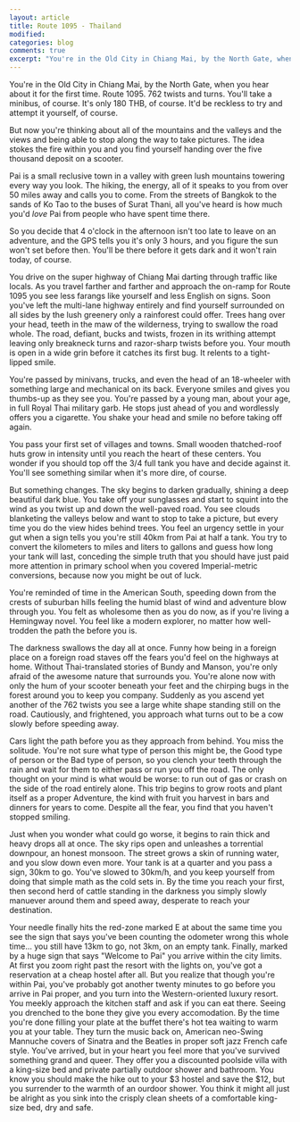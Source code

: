 ```yaml
---
layout: article
title: Route 1095 - Thailand
modified:
categories: blog
comments: true
excerpt: "You're in the Old City in Chiang Mai, by the North Gate, when you hear about it for the first time. Route 1095. 762 twists and turns. You'll take a minibus, of course. It's only 180 THB, of course. It'd be reckless to try and attempt it yourself, of course." 
---
```


You're in the Old City in Chiang Mai, by the North Gate, when you hear about it for the first time. Route 1095. 762 twists and turns. You'll take a minibus, of course. It's only 180 THB, of course. It'd be reckless to try and attempt it yourself, of course.

But now you're thinking about all of the mountains and the valleys and the views and being able to stop along the way to take pictures. The idea stokes the fire within you and you find yourself handing over the five thousand deposit on a scooter.

Pai is a small reclusive town in a valley with green lush mountains towering every way you look. The hiking, the energy, all of it speaks to you from over 50 miles away and calls you to come. From the streets of Bangkok to the sands of Ko Tao to the buses of Surat Thani, all you've heard is how much you'd *love* Pai from people who have spent time there.

So you decide that 4 o'clock in the afternoon isn't too late to leave on an adventure, and the GPS tells you it's only 3 hours, and you figure the sun won't set before then. You'll be there before it gets dark and it won't rain today, of course.
 
You drive on the super highway of Chiang Mai darting through traffic like locals. As you travel farther and farther and approach the on-ramp for Route 1095 you see less farangs like yourself and less English on signs. Soon you've left the multi-lane highway entirely and find yourself surrounded on all sides by the lush greenery only a rainforest could offer. Trees hang over your head, teeth in the maw of the wilderness, trying to swallow the road whole. The road, defiant, bucks and twists, frozen in its writhing attempt leaving only breakneck turns and razor-sharp twists before you. Your mouth is open in a wide grin before it catches its first bug. It relents to a tight-lipped smile.

You're passed by minivans, trucks, and even the head of an 18-wheeler with something large and mechanical on its back. Everyone smiles and gives you thumbs-up as they see you. You're passed by a young man, about your age, in full Royal Thai military garb. He stops just ahead of you and wordlessly offers you a cigarette. You shake your head and smile no before taking off again. 

You pass your first set of villages and towns. Small wooden thatched-roof huts grow in intensity until you reach the heart of these centers. You wonder if you should top off the 3/4 full tank you have and decide against it. You'll see something similar when it's more dire, of course.

But something changes. The sky begins to darken gradually, shining a deep beautiful dark blue. You take off your sunglasses and start to squint into the wind as you twist up and down the well-paved road. You see clouds blanketing the valleys below and want to stop to take a picture, but every time you do the view hides behind trees. You feel an urgency settle in your gut when a sign tells you you're still 40km from Pai at half a tank. You try to convert the kilometers to miles and liters to gallons and guess how long your tank will last, conceding the simple truth that you should have just paid more attention in primary school when you covered Imperial-metric conversions, because now you might be out of luck.

You're reminded of time in the American South, speeding down from the crests of suburban hills feeling the humid blast of wind and adventure blow through you. You felt as wholesome then as you do now, as if you're living a Hemingway novel. You feel like a modern explorer, no matter how well-trodden the path the before you is.

The darkness swallows the day all at once. Funny how being in a foreign place on a foreign road staves off the fears you'd feel on the highways at home. Without Thai-translated stories of Bundy and Manson, you're only afraid of the awesome nature that surrounds you. You're alone now with only the hum of your scooter beneath your feet and the chirping bugs in the forest around you to keep you company. Suddenly as you ascend yet another of the 762 twists you see a large white shape standing still on the road. Cautiously, and frightened, you approach what turns out to be a cow slowly before speeding away. 

Cars light the path before you as they approach from behind. You miss the solitude. You're not sure what type of person this might be, the Good type of person or the Bad type of person, so you clench your teeth through the rain and wait for them to either pass or run you off the road. The only thought on your mind is what would be worse: to run out of gas or crash on the side of the road entirely alone. This trip begins to grow roots and plant itself as a proper Adventure, the kind with fruit you harvest in bars and dinners for years to come. Despite all the fear, you find that you haven't stopped smiling.

Just when you wonder what could go worse, it begins to rain thick and heavy drops all at once. The sky rips open and unleashes a torrential downpour, an honest monsoon. The street grows a skin of running water, and you slow down even more. Your tank is at a quarter and you pass a sign, 30km to go. You've slowed to 30km/h, and you keep yourself from doing that simple math as the cold sets in. By the time you reach your first, then second herd of cattle standing in the darkness you simply slowly manuever around them and speed away, desperate to reach your destination. 

Your needle finally hits the red-zone marked E at about the same time you see the sign that says you've been counting the odometer wrong this whole time... you still have 13km to go, not 3km, on an empty tank. Finally, marked by a huge sign that says "Welcome to Pai" you arrive within the city limits. At first you zoom right past the resort with the lights on, you've got a reservation at a cheap hostel after all. But you realize that though you're within Pai, you've probably got another twenty minutes to go before you arrive in Pai proper, and you turn into the Western-oriented luxury resort. You meekly approach the kitchen staff and ask if you can eat there. Seeing you drenched to the bone they give you every accomodation. By the time you're done filling your plate at the buffet there's hot tea waiting to warm you at your table. They turn the music back on, American neo-Swing Mannuche covers of Sinatra and the Beatles in proper soft jazz French cafe style. You've arrived, but in your heart you feel more that you've survived something grand and queer. They offer you a discounted poolside villa with a king-size bed and private partially outdoor shower and bathroom. You know you should make the hike out to your $3 hostel and save the $12, but you surrender to the warmth of an ourdoor shower. You think it might all just be alright as you sink into the crisply clean sheets of a comfortable king-size bed, dry and safe. 